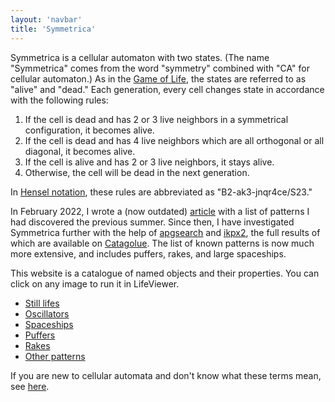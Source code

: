```yaml
---
layout: 'navbar'
title: 'Symmetrica'
---
```


Symmetrica is a cellular automaton with two states. (The name "Symmetrica" comes from the word "symmetry" combined with "CA" for cellular automaton.) As in the [Game of Life](https://conwaylife.com/), the states are referred to as "alive" and "dead." Each generation, every cell changes state in accordance with the following rules:

1. If the cell is dead and has 2 or 3 live neighbors in a symmetrical configuration, it becomes alive.
2. If the cell is dead and has 4 live neighbors which are all orthogonal or all diagonal, it becomes alive.
3. If the cell is alive and has 2 or 3 live neighbors, it stays alive.
4. Otherwise, the cell will be dead in the next generation.

In [Hensel notation](https://conwaylife.com/wiki/Isotropic_non-totalistic_rule#Hensel_notation), these rules are abbreviated as "B2-ak3-jnqr4ce/S23."

In February 2022, I wrote a (now outdated) <a href="/blog/cellular-automaton-symmetrica/">article</a> with a list of patterns I had discovered the previous summer. Since then, I have investigated Symmetrica further with the help of [apgsearch](https://gitlab.com/apgoucher/apgmera/) and [ikpx2](https://gitlab.com/apgoucher/ikpx2/), the full results of which are available on [Catagolue](https://catagolue.hatsya.com/census/b2-ak3-jnqr4ces23). The list of known patterns is now much more extensive, and includes puffers, rakes, and large spaceships.

This website is a catalogue of named objects and their properties. You can click on any image to run it in LifeViewer.

* [Still lifes](still-lifes)
* [Oscillators](oscillators)
* [Spaceships](spaceships)
* [Puffers](puffers)
* [Rakes](rakes)
* [Other patterns](other-patterns)

If you are new to cellular automata and don't know what these terms mean, see [here](https://conwaylife.com/wiki/Glossary_of_basic_terms).

<!-- TODO: use Varangian guards instead of SBSs -->